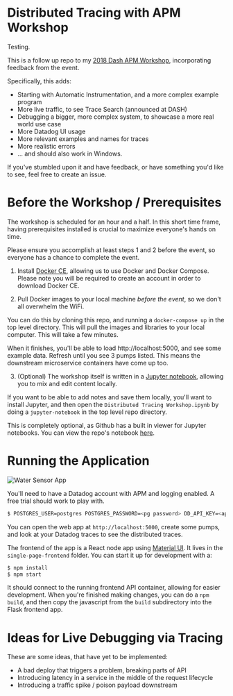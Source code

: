 # Distributed Tracing with APM Workshop

Testing.

This is a follow up repo to my [2018 Dash APM Workshop](https://github.com/burningion/dash-apm-workshop), incorporating feedback from the event.

Specifically, this adds:

* Starting with Automatic Instrumentation, and a more complex example program
* More live traffic, to see Trace Search (announced at DASH)
* Debugging a bigger, more complex system, to showcase a more real world use case
* More Datadog UI usage
* More relevant examples and names for traces
* More realistic errors 
* ... and should also work in Windows.

If you've stumbled upon it and have feedback, or have something you'd  like to see, feel free to create an issue.

# Before the Workshop / Prerequisites

The workshop is scheduled for an hour and a half. In this short time frame, having prerequisites installed is crucial to maximize everyone's hands on time.

Please ensure you accomplish at least steps 1 and 2 before the event, so everyone has a chance to complete the event.

1. Install [Docker CE](https://store.docker.com/search?type=edition&offering=community), allowing us to use Docker and Docker Compose. Please note you will be required to create an account in order to download Docker CE. 

2. Pull Docker images to your local machine *before the event*, so we don't all overwhelm the WiFi. 

You can do this by cloning this repo, and running a `docker-compose up` in the top level directory. This will pull the images and libraries to your local computer. This will take a few minutes. 

When it finishes, you'll be able to load http://localhost:5000, and see some example data. Refresh until you see 3 pumps listed. This means the downstream microservice containers have come up too.

3. (Optional) The workshop itself is written in a [Jupyter notebook](http://jupyter.org/), allowing you to mix and edit content locally. 

If you want to be able to add notes and save them locally, you'll want to install Jupyter, and then open the `Distributed Tracing Workshop.ipynb` by doing a `jupyter-notebook` in the top level repo directory.

This is completely optional, as Github has a built in viewer for Jupyter notebooks. You can view the repo's notebook [here](https://github.com/burningion/distributed-tracing-with-apm-workshop/blob/master/Distributed%20Tracing%20Workshop.ipynb).

# Running the Application

![Water Sensor App](https://github.com/burningion/distributed-tracing-with-apm-workshop/raw/master/images/dashboard.png)

You'll need to have a Datadog account with APM and logging enabled. A free trial should work to play with.

```bash
$ POSTGRES_USER=postgres POSTGRES_PASSWORD=<pg password> DD_API_KEY=<api key> docker-compose up
```

You can open the web app at `http://localhost:5000`, create some pumps, and look at your Datadog traces to see the distributed traces.

The frontend of the app is a React node app using [Material UI](https://material-ui.com/). It lives in the `single-page-frontend` folder. You can start it up for development with a:

```bash
$ npm install
$ npm start
```

It should connect to the running frontend API container, allowing for easier development. When you're finished making changes, you can do a `npm build`, and then copy the javascript from the `build` subdirectory into the Flask frontend app.

# Ideas for Live Debugging via Tracing

These are some ideas, that have yet to be implemented:

* A bad deploy that triggers a problem, breaking parts of API
* Introducing latency in a service in the middle of the request lifecycle
* Introducing a traffic spike / poison payload downstream
